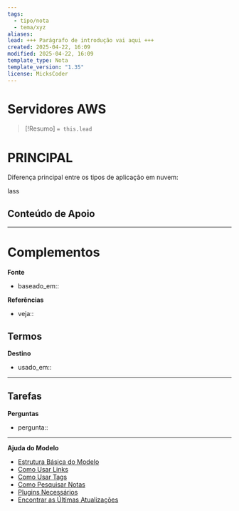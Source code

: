 ```yaml
---
tags:
  - tipo/nota
  - tema/xyz
aliases: 
lead: +++ Parágrafo de introdução vai aqui +++
created: 2025-04-22, 16:09
modified: 2025-04-22, 16:09
template_type: Nota
template_version: "1.35"
license: MicksCoder
---
```



# Servidores AWS

> [!Resumo]
> `= this.lead`

# **PRINCIPAL**
<!-- CONTEUDO PRINCIPAL -->
Diferença principal entre os tipos de aplicação em nuvem:

Iass

**Conteúdo de Apoio**
- 

---
# Complementos

**Fonte**
- baseado_em:: 

**Referências**
- veja:: 

**Termos**
- 

**Destino**
- usado_em:: 

---
**Tarefas**
- 

**Perguntas**
- pergunta:: 

---
**Ajuda do Modelo**
- [Estrutura Básica do Modelo](https://github.com/groepl/Obsidian-Templates#basic-template-structure)
- [Como Usar Links](https://github.com/groepl/Obsidian-Templates#how-to-use-links)
- [Como Usar Tags](https://github.com/groepl/Obsidian-Templates#how-to-use-tags)
- [Como Pesquisar Notas](https://github.com/groepl/Obsidian-Templates#how-to-search-notes)
- [Plugins Necessários](https://github.com/groepl/Obsidian-Templates#obsidian-plugins-needed)
- [Encontrar as Últimas Atualizações](https://github.com/groepl/Obsidian-Templates)
